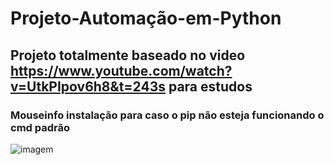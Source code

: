 # Projeto-Automação-em-Python

## Projeto totalmente baseado no video https://www.youtube.com/watch?v=UtkPIpov6h8&t=243s para estudos 

### Mouseinfo instalação para caso o pip não esteja funcionando o cmd padrão 

![imagem]()


